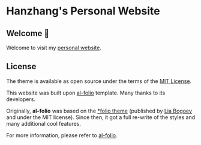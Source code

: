 # Hanzhang's Personal Website

## Welcome 👋

Welcome to visit my [personal website](https://hanzhangshen03.github.io/).

## License

The theme is available as open source under the terms of the [MIT License](https://github.com/alshedivat/al-folio/blob/master/LICENSE).

This website was built upon [al-folio](https://github.com/alshedivat/al-folio) template. Many thanks to its developers.

Originally, **al-folio** was based on the [\*folio theme](https://github.com/bogoli/-folio) (published by [Lia Bogoev](https://liabogoev.com) and under the MIT license). Since then, it got a full re-write of the styles and many additional cool features.

For more information, please refer to [al-folio](https://github.com/alshedivat/al-folio).
